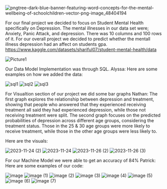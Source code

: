 ![pngtree-dark-blue-banner-featuring-word-concepts-for-the-mental-wellbeing-of-schoolchildren-vector-png-image_48404194](https://github.com/agom2429/Project_4/assets/135547605/d3340db8-223c-4292-8c4e-3f45ffc55f19)

For our final project we decided to focus on Student Mental Health specifically on Depression.
The mental illnesses in our data set were; Anxiety, Panic Attack, and depression. 
There was 10 columns and 100 rows of it. 
For our overall project we decided to predict whether the mentall illness depression had an affect on students gpa.
https://www.kaggle.com/datasets/shariful07/student-mental-health/data

![Picture1](https://github.com/agom2429/Project_4/assets/135547605/4686becb-8625-4ff9-a378-15b18492d5aa)

Our Data Model Implementation was through SQL.
Alyssa:
Here are some examples on how we added the data:


![sql1](https://github.com/agom2429/Project_4/assets/135547605/22483b2e-919f-41b5-a06a-21c3bf0fa0a6)
![sql2](https://github.com/agom2429/Project_4/assets/135547605/46ddef58-31b1-4561-823c-0edb3d99c280)
![sql3](https://github.com/agom2429/Project_4/assets/135547605/30a16326-3954-44ac-987d-63cdf78b75db)

For Visualtion section of our project we did some bar graphs
Nathan: 
The first graph explores the relationship between depression and treatment, showing that people who answered that they experienced receiving treatment all said they had experienced depression, while those not receiving treatment were split. The second graph focuses on the predicted probabilities of depression across different age groups, considering the treatment status. Those in the 25 & 30 age groups were more likely to receive treatment, while those in the other age groups were less likely to.

Here are the visuals: 

![2023-11-24 (2)](https://github.com/agom2429/Project_4/assets/135547605/d1621d68-182a-4cdd-a4fd-96a75b0e77ae)
![2023-11-24](https://github.com/agom2429/Project_4/assets/135547605/2c7d8646-912d-4acb-98c6-aa6140435b8d)
![2023-11-26 (2)](https://github.com/agom2429/Project_4/assets/135547605/5c043b8d-9895-4d65-941b-c6c910fa37a2)
![2023-11-26 (3)](https://github.com/agom2429/Project_4/assets/135547605/a5ec0b9e-2192-468d-a552-13ffd46a9f67)


For our Machine Model we were able to get an accuracy of 84%
Patrick:
Here are some examples of our code: 

![image](https://github.com/agom2429/Project_4/assets/135547605/42bfe624-74df-4bb2-86e0-34c4f64a04a1)
![image (1)](https://github.com/agom2429/Project_4/assets/135547605/3cf7f0b0-51d2-4eae-b7d5-8c65a296dd2b)
![image (2)](https://github.com/agom2429/Project_4/assets/135547605/a1d666d0-b0ff-4f3a-a50b-9b53eda3c8f1)
![image (3)](https://github.com/agom2429/Project_4/assets/135547605/576382a0-4d85-415f-9f0f-961e0802ca62)
![image (4)](https://github.com/agom2429/Project_4/assets/135547605/1546f207-defc-49e2-96c9-5abb99f95406)
![image (5)](https://github.com/agom2429/Project_4/assets/135547605/c5680751-2759-4735-b792-e5f5fafaae23)
![image (6)](https://github.com/agom2429/Project_4/assets/135547605/2b3cd4c3-d88a-487b-bcdc-76dbf9a08056)
![image (7)](https://github.com/agom2429/Project_4/assets/135547605/12098fc6-a10d-42d0-966e-9d88cffc51b7)









